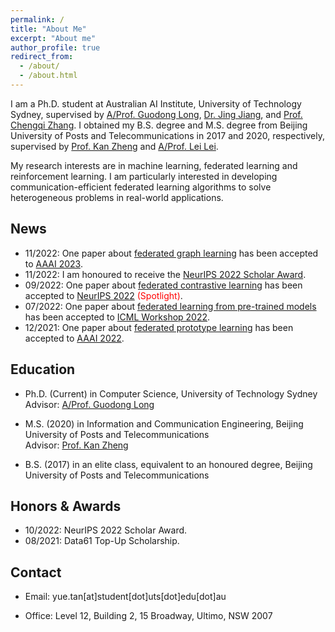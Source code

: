 ```yaml
---
permalink: /
title: "About Me"
excerpt: "About me"
author_profile: true
redirect_from: 
  - /about/
  - /about.html
---
```


I am a Ph.D. student at Australian AI Institute, University of Technology Sydney, supervised by [A/Prof. Guodong Long](https://profiles.uts.edu.au/guodong.long), [Dr. Jing Jiang](https://profiles.uts.edu.au/jing.jiang), and [Prof. Chengqi Zhang](https://profiles.uts.edu.au/chengqi.zhang). I obtained my B.S. degree and M.S. degree from Beijing University of Posts and Telecommunications in 2017 and 2020, respectively, supervised by [Prof. Kan Zheng](https://scholar.google.com/citations?user=IX_id5UAAAAJ&hl=en&oi=ao) and [A/Prof. Lei Lei](https://www.uoguelph.ca/engineering/people/lei-lei-phd).

My research interests are in machine learning, federated learning and reinforcement learning. I am particularly interested in developing communication-efficient federated learning algorithms to solve heterogeneous problems in real-world applications. 

News
------
* 11/2022: One paper about [federated graph learning](https://arxiv.org/pdf/2211.13009.pdf) has been accepted to [AAAI 2023](https://aaai.org/Conferences/AAAI-23/).
* 11/2022: I am honoured to receive the [NeurIPS 2022 Scholar Award](https://neurips.cc/Conferences/2022/FinancialAssistance).
* 09/2022: One paper about [federated contrastive learning](https://arxiv.org/pdf/2209.10083.pdf) has been accepted to [NeurIPS 2022](https://nips.cc/Conferences/2022) <span style="color:red">(Spotlight)</span>.
* 07/2022: One paper about [federated learning from pre-trained models](https://openreview.net/pdf?id=j6-_a4VL6h) has been accepted to [ICML Workshop 2022](https://pretraining.github.io/).
* 12/2021: One paper about [federated prototype learning](https://arxiv.org/pdf/2105.00243.pdf) has been accepted to [AAAI 2022](https://aaai.org/Conferences/AAAI-22/).

Education
------
* Ph.D. (Current) in Computer Science, University of Technology Sydney  
Advisor: [A/Prof. Guodong Long](https://profiles.uts.edu.au/guodong.long)

* M.S. (2020) in Information and Communication Engineering, Beijing University of Posts and Telecommunications  
Advisor: [Prof. Kan Zheng](https://scholar.google.com/citations?user=IX_id5UAAAAJ&hl=en&oi=ao)

* B.S. (2017) in an elite class, equivalent to an honoured degree, Beijing University of Posts and Telecommunications  

Honors & Awards
------
* 10/2022: NeurIPS 2022 Scholar Award.
* 08/2021: Data61 Top-Up Scholarship.

Contact
------
* Email: yue.tan\[at\]student\[dot\]uts\[dot\]edu\[dot\]au

* Office: Level 12, Building 2, 15 Broadway, Ultimo, NSW 2007


<!-- 
A data-driven personal website
======
Like many other Jekyll-based GitHub Pages templates, academicpages makes you separate the website's content from its form. The content & metadata of your website are in structured markdown files, while various other files constitute the theme, specifying how to transform that content & metadata into HTML pages. You keep these various markdown (.md), YAML (.yml), HTML, and CSS files in a public GitHub repository. Each time you commit and push an update to the repository, the [GitHub pages](https://pages.github.com/) service creates static HTML pages based on these files, which are hosted on GitHub's servers free of charge.

Many of the features of dynamic content management systems (like Wordpress) can be achieved in this fashion, using a fraction of the computational resources and with far less vulnerability to hacking and DDoSing. You can also modify the theme to your heart's content without touching the content of your site. If you get to a point where you've broken something in Jekyll/HTML/CSS beyond repair, your markdown files describing your talks, publications, etc. are safe. You can rollback the changes or even delete the repository and start over -- just be sure to save the markdown files! Finally, you can also write scripts that process the structured data on the site, such as [this one](https://github.com/academicpages/academicpages.github.io/blob/master/talkmap.ipynb) that analyzes metadata in pages about talks to display [a map of every location you've given a talk](https://academicpages.github.io/talkmap.html).

Getting started
======
1. Register a GitHub account if you don't have one and confirm your e-mail (required!)
1. Fork [this repository](https://github.com/academicpages/academicpages.github.io) by clicking the "fork" button in the top right. 
1. Go to the repository's settings (rightmost item in the tabs that start with "Code", should be below "Unwatch"). Rename the repository "[your GitHub username].github.io", which will also be your website's URL.
1. Set site-wide configuration and create content & metadata (see below -- also see [this set of diffs](http://archive.is/3TPas) showing what files were changed to set up [an example site](https://getorg-testacct.github.io) for a user with the username "getorg-testacct")
1. Upload any files (like PDFs, .zip files, etc.) to the files/ directory. They will appear at https://[your GitHub username].github.io/files/example.pdf.  
1. Check status by going to the repository settings, in the "GitHub pages" section

Site-wide configuration
------
The main configuration file for the site is in the base directory in [_config.yml](https://github.com/academicpages/academicpages.github.io/blob/master/_config.yml), which defines the content in the sidebars and other site-wide features. You will need to replace the default variables with ones about yourself and your site's github repository. The configuration file for the top menu is in [_data/navigation.yml](https://github.com/academicpages/academicpages.github.io/blob/master/_data/navigation.yml). For example, if you don't have a portfolio or blog posts, you can remove those items from that navigation.yml file to remove them from the header. 

Create content & metadata
------
For site content, there is one markdown file for each type of content, which are stored in directories like _publications, _talks, _posts, _teaching, or _pages. For example, each talk is a markdown file in the [_talks directory](https://github.com/academicpages/academicpages.github.io/tree/master/_talks). At the top of each markdown file is structured data in YAML about the talk, which the theme will parse to do lots of cool stuff. The same structured data about a talk is used to generate the list of talks on the [Talks page](https://academicpages.github.io/talks), each [individual page](https://academicpages.github.io/talks/2012-03-01-talk-1) for specific talks, the talks section for the [CV page](https://academicpages.github.io/cv), and the [map of places you've given a talk](https://academicpages.github.io/talkmap.html) (if you run this [python file](https://github.com/academicpages/academicpages.github.io/blob/master/talkmap.py) or [Jupyter notebook](https://github.com/academicpages/academicpages.github.io/blob/master/talkmap.ipynb), which creates the HTML for the map based on the contents of the _talks directory).

**Markdown generator**

I have also created [a set of Jupyter notebooks](https://github.com/academicpages/academicpages.github.io/tree/master/markdown_generator
) that converts a CSV containing structured data about talks or presentations into individual markdown files that will be properly formatted for the academicpages template. The sample CSVs in that directory are the ones I used to create my own personal website at stuartgeiger.com. My usual workflow is that I keep a spreadsheet of my publications and talks, then run the code in these notebooks to generate the markdown files, then commit and push them to the GitHub repository.

How to edit your site's GitHub repository
------
Many people use a git client to create files on their local computer and then push them to GitHub's servers. If you are not familiar with git, you can directly edit these configuration and markdown files directly in the github.com interface. Navigate to a file (like [this one](https://github.com/academicpages/academicpages.github.io/blob/master/_talks/2012-03-01-talk-1.md) and click the pencil icon in the top right of the content preview (to the right of the "Raw | Blame | History" buttons). You can delete a file by clicking the trashcan icon to the right of the pencil icon. You can also create new files or upload files by navigating to a directory and clicking the "Create new file" or "Upload files" buttons. 

Example: editing a markdown file for a talk
![Editing a markdown file for a talk](/images/editing-talk.png)

For more info
------
More info about configuring academicpages can be found in [the guide](https://academicpages.github.io/markdown/). The [guides for the Minimal Mistakes theme](https://mmistakes.github.io/minimal-mistakes/docs/configuration/) (which this theme was forked from) might also be helpful. -->
